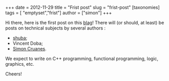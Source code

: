 +++
date = 2012-11-29
title = "Frist post"
slug = "frist-post"
[taxonomies]
tags = [ "emptyset","frist"]
author = ["simon"]
+++

Hi there, here is the first post on this [blag](http://xkcd.com/148/)! There will (or should, at least) be posts on technical subjects by several authors :

-   [shuba](http://shuba.cedeela.fr/);
-   Vincent Doba;
-   [Simon Cruanes](http://simon.cedeela.fr/).

We expect to write on C++ programming, functional programming, logic, graphics, etc.

Cheers!
